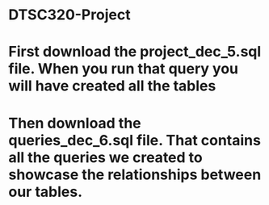 # DTSC320-Project

# First download the project_dec_5.sql file. When you run that query you will have created all the tables
# Then download the queries_dec_6.sql file. That contains all the queries we created to showcase the relationships between our tables.
